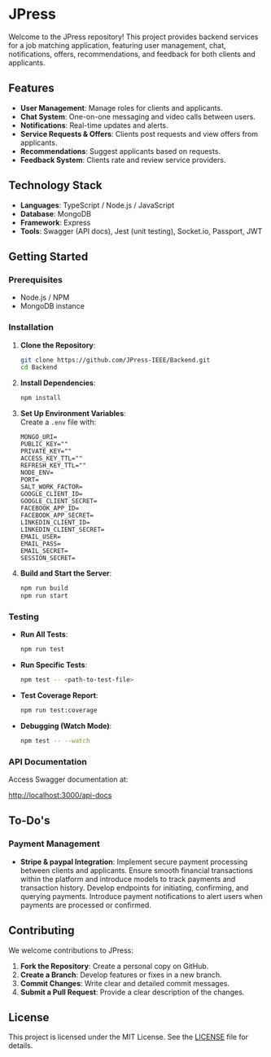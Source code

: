 # JPress

Welcome to the JPress repository! This project provides backend services for a job matching application, featuring user management, chat, notifications, offers, recommendations, and feedback for both clients and applicants.

## Features

- **User Management**: Manage roles for clients and applicants.
- **Chat System**: One-on-one messaging and video calls between users.
- **Notifications**: Real-time updates and alerts.
- **Service Requests & Offers**: Clients post requests and view offers from applicants.
- **Recommendations**: Suggest applicants based on requests.
- **Feedback System**: Clients rate and review service providers.

## Technology Stack

- **Languages**: TypeScript / Node.js / JavaScript
- **Database**: MongoDB
- **Framework**: Express
- **Tools**: Swagger (API docs), Jest (unit testing), Socket.io, Passport, JWT

## Getting Started

### Prerequisites

- Node.js / NPM
- MongoDB instance

### Installation

1. **Clone the Repository**:
    ```bash
    git clone https://github.com/JPress-IEEE/Backend.git
    cd Backend
    ```

2. **Install Dependencies**:
    ```bash
    npm install
    ```

3. **Set Up Environment Variables**:  
   Create a `.env` file with:
    ```plaintext
    MONGO_URI=
    PUBLIC_KEY=""
    PRIVATE_KEY=""
    ACCESS_KEY_TTL=""
    REFRESH_KEY_TTL=""
    NODE_ENV=
    PORT=
    SALT_WORK_FACTOR=
    GOOGLE_CLIENT_ID=
    GOOGLE_CLIENT_SECRET=
    FACEBOOK_APP_ID=
    FACEBOOK_APP_SECRET=
    LINKEDIN_CLIENT_ID=
    LINKEDIN_CLIENT_SECRET=
    EMAIL_USER=
    EMAIL_PASS=
    EMAIL_SECRET=
    SESSION_SECRET=
    ```

4. **Build and Start the Server**:
    ```bash
    npm run build
    npm run start
    ```

### Testing

- **Run All Tests**:
    ```bash
    npm run test
    ```

- **Run Specific Tests**:
    ```bash
    npm test -- <path-to-test-file>
    ```

- **Test Coverage Report**:
    ```bash
    npm run test:coverage
    ```

- **Debugging (Watch Mode)**:
    ```bash
    npm test -- --watch
    ```

### API Documentation

Access Swagger documentation at:

[http://localhost:3000/api-docs](http://localhost:3000/api-docs)

## To-Do's 

### Payment Management

- **Stripe & paypal Integration**: Implement secure payment processing between clients and applicants. Ensure smooth financial transactions within the platform and introduce models to track payments and transaction history. Develop endpoints for initiating, confirming, and querying payments. Introduce payment notifications to alert users when payments are processed or confirmed.

## Contributing

We welcome contributions to JPress:

1. **Fork the Repository**: Create a personal copy on GitHub.
2. **Create a Branch**: Develop features or fixes in a new branch.
3. **Commit Changes**: Write clear and detailed commit messages.
4. **Submit a Pull Request**: Provide a clear description of the changes.

## License

This project is licensed under the MIT License. See the [LICENSE](LICENSE) file for details.
